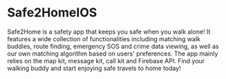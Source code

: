 # Safe2HomeIOS
Safe2Home is a safety app that keeps you safe when you walk alone! It features a wide collection of functionalities including matching walk buddies, route finding, emergency SOS and crime data viewing, as well as our own matching algorithm based on users' preferences. The app mainly relies on the map kit, message kit, call kit and Firebase API. Find your walking buddy and start enjoying safe travels to home today!
